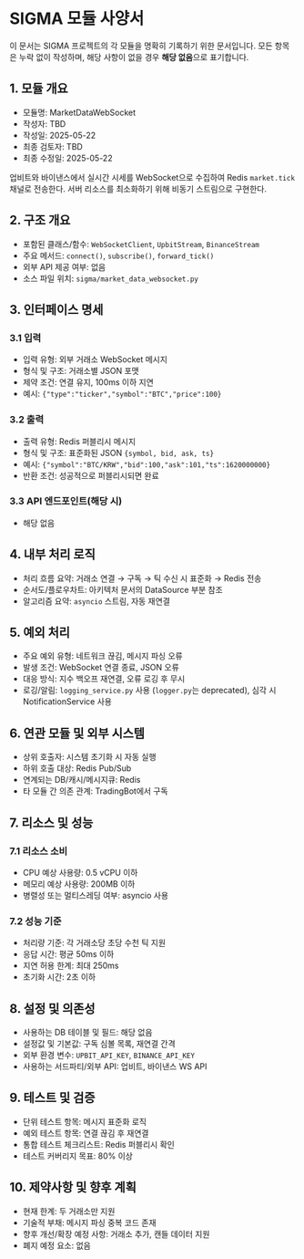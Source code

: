 # SIGMA 모듈 사양서

이 문서는 SIGMA 프로젝트의 각 모듈을 명확히 기록하기 위한 문서입니다. 모든 항목은 누락 없이 작성하며, 해당 사항이 없을 경우 **해당 없음**으로 표기합니다.

## 1. 모듈 개요
* 모듈명: MarketDataWebSocket
* 작성자: TBD
* 작성일: 2025-05-22
* 최종 검토자: TBD
* 최종 수정일: 2025-05-22

업비트와 바이낸스에서 실시간 시세를 WebSocket으로 수집하여 Redis `market.tick` 채널로 전송한다. 서버 리소스를 최소화하기 위해 비동기 스트림으로 구현한다.

## 2. 구조 개요
* 포함된 클래스/함수: `WebSocketClient`, `UpbitStream`, `BinanceStream`
* 주요 메서드: `connect()`, `subscribe()`, `forward_tick()`
* 외부 API 제공 여부: 없음
* 소스 파일 위치: `sigma/market_data_websocket.py`

## 3. 인터페이스 명세
### 3.1 입력
* 입력 유형: 외부 거래소 WebSocket 메시지
* 형식 및 구조: 거래소별 JSON 포맷
* 제약 조건: 연결 유지, 100ms 이하 지연
* 예시: `{"type":"ticker","symbol":"BTC","price":100}`

### 3.2 출력
* 출력 유형: Redis 퍼블리시 메시지
* 형식 및 구조: 표준화된 JSON `{symbol, bid, ask, ts}`
* 예시: `{"symbol":"BTC/KRW","bid":100,"ask":101,"ts":1620000000}`
* 반환 조건: 성공적으로 퍼블리시되면 완료

### 3.3 API 엔드포인트(해당 시)
* 해당 없음

## 4. 내부 처리 로직
* 처리 흐름 요약: 거래소 연결 → 구독 → 틱 수신 시 표준화 → Redis 전송
* 순서도/플로우차트: 아키텍처 문서의 DataSource 부분 참조
* 알고리즘 요약: `asyncio` 스트림, 자동 재연결

## 5. 예외 처리
* 주요 예외 유형: 네트워크 끊김, 메시지 파싱 오류
* 발생 조건: WebSocket 연결 종료, JSON 오류
* 대응 방식: 지수 백오프 재연결, 오류 로깅 후 무시
* 로깅/알림: `logging_service.py` 사용 (`logger.py`는 deprecated), 심각 시 NotificationService 사용

## 6. 연관 모듈 및 외부 시스템
* 상위 호출자: 시스템 초기화 시 자동 실행
* 하위 호출 대상: Redis Pub/Sub
* 연계되는 DB/캐시/메시지큐: Redis
* 타 모듈 간 의존 관계: TradingBot에서 구독

## 7. 리소스 및 성능
### 7.1 리소스 소비
* CPU 예상 사용량: 0.5 vCPU 이하
* 메모리 예상 사용량: 200MB 이하
* 병렬성 또는 멀티스레딩 여부: asyncio 사용

### 7.2 성능 기준
* 처리량 기준: 각 거래소당 초당 수천 틱 지원
* 응답 시간: 평균 50ms 이하
* 지연 허용 한계: 최대 250ms
* 초기화 시간: 2초 이하

## 8. 설정 및 의존성
* 사용하는 DB 테이블 및 필드: 해당 없음
* 설정값 및 기본값: 구독 심볼 목록, 재연결 간격
* 외부 환경 변수: `UPBIT_API_KEY`, `BINANCE_API_KEY`
* 사용하는 서드파티/외부 API: 업비트, 바이낸스 WS API

## 9. 테스트 및 검증
* 단위 테스트 항목: 메시지 표준화 로직
* 예외 테스트 항목: 연결 끊김 후 재연결
* 통합 테스트 체크리스트: Redis 퍼블리시 확인
* 테스트 커버리지 목표: 80% 이상

## 10. 제약사항 및 향후 계획
* 현재 한계: 두 거래소만 지원
* 기술적 부채: 메시지 파싱 중복 코드 존재
* 향후 개선/확장 예정 사항: 거래소 추가, 캔들 데이터 지원
* 폐지 예정 요소: 없음
